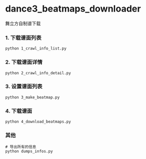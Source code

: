 # dance3_beatmaps_downloader
舞立方自制谱下载


### 1. 下载谱面列表
```shell
python 1_crawl_info_list.py
```


### 2. 下载谱面详情
```shell
python 2_crawl_info_detail.py
```


### 3. 设置谱面列表
```shell
python 3_make_beatmap.py
```


### 4. 下载谱面
```shell
python 4_download_beatmaps.py
```

### 其他
```shell
# 导出所有的信息
python dumps_infos.py
```
